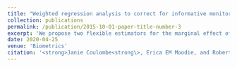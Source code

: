 ```yaml
---
title: "Weighted regression analysis to correct for informative monitoring times and confounders in longitudinal studies"
collection: publications
permalink: /publication/2015-10-01-paper-title-number-3
excerpt: 'We propose two flexible estimators for the marginal effect of a binary intervention on a continuous longitudinal outcome in settings subject to informative monitoring times and confounding.'
date: 2020-04-25
venue: 'Biometrics'
citation: '<strong>Janie Coulombe<strong\>, Erica EM Moodie, and Robert W Platt. (2020). &quot;Weighted regression analysis to correct for informative monitoring times and confounders in longitudinal studies.&quot; <i>Biometrics</i>. Forthcoming.'
---
```

